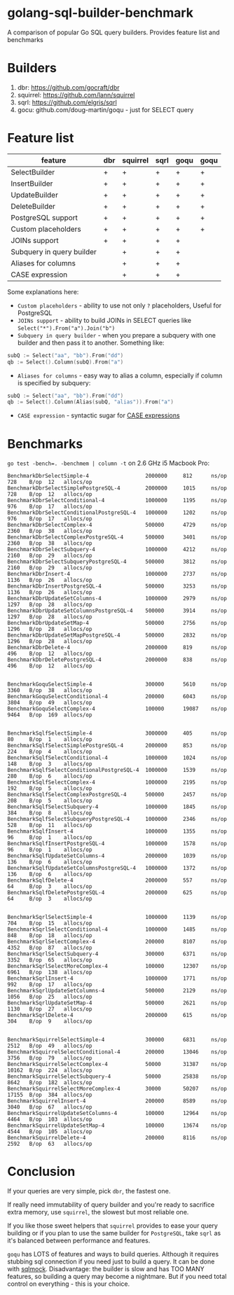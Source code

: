 golang-sql-builder-benchmark
====================

A comparison of popular Go SQL query builders. Provides feature list and benchmarks

# Builders

1. dbr: https://github.com/gocraft/dbr
2. squirrel: https://github.com/lann/squirrel
3. sqrl: https://github.com/elgris/sqrl
4. gocu: github.com/doug-martin/goqu - just for SELECT query


# Feature list

| feature                    | dbr | squirrel | sqrl | goqu | goqu |
|----------------------------|-----|----------|------|------|------|
| SelectBuilder              | +   | +        | +    | +    | +    |
| InsertBuilder              | +   | +        | +    | +    | +    |
| UpdateBuilder              | +   | +        | +    | +    | +    |
| DeleteBuilder              | +   | +        | +    | +    | +    |
| PostgreSQL support         | +   | +        | +    | +    | +    |
| Custom placeholders        | +   | +        | +    | +    | +    |
| JOINs support              | +   | +        | +    | +    |      |
| Subquery in query builder  |     | +        | +    | +    |      |
| Aliases for columns        |     | +        | +    | +    |      |
| CASE expression            |     | +        | +    | +    |      |

Some explanations here:
- `Custom placeholders` - ability to use not only `?` placeholders, Useful for PostgreSQL
- `JOINs support` - ability to build JOINs in SELECT queries like `Select("*").From("a").Join("b")`
- `Subquery in query builder` - when you prepare a subquery with one builder and then pass it to another. Something like:
```go
subQ := Select("aa", "bb").From("dd")
qb := Select().Column(subQ).From("a")
```
- `Aliases for columns` - easy way to alias a column, especially if column is specified by subquery:
```go
subQ := Select("aa", "bb").From("dd")
qb := Select().Column(Alias(subQ, "alias")).From("a")
```
- `CASE expression` - syntactic sugar for [CASE expressions](http://dev.mysql.com/doc/refman/5.7/en/case.html)

# Benchmarks

`go test -bench=. -benchmem | column -t` on 2.6 GHz i5 Macbook Pro:

```
BenchmarkDbrSelectSimple-4                  2000000     812      ns/op  728    B/op  12   allocs/op
BenchmarkDbrSelectSimplePostgreSQL-4        2000000     1015     ns/op  728    B/op  12   allocs/op
BenchmarkDbrSelectConditional-4             1000000     1195     ns/op  976    B/op  17   allocs/op
BenchmarkDbrSelectConditionalPostgreSQL-4   1000000     1202     ns/op  976    B/op  17   allocs/op
BenchmarkDbrSelectComplex-4                 500000      4729     ns/op  2360   B/op  38   allocs/op
BenchmarkDbrSelectComplexPostgreSQL-4       500000      3401     ns/op  2360   B/op  38   allocs/op
BenchmarkDbrSelectSubquery-4                1000000     4212     ns/op  2160   B/op  29   allocs/op
BenchmarkDbrSelectSubqueryPostgreSQL-4      500000      3812     ns/op  2160   B/op  29   allocs/op
BenchmarkDbrInsert-4                        1000000     2737     ns/op  1136   B/op  26   allocs/op
BenchmarkDbrInsertPostgreSQL-4              500000      3253     ns/op  1136   B/op  26   allocs/op
BenchmarkDbrUpdateSetColumns-4              1000000     2979     ns/op  1297   B/op  28   allocs/op
BenchmarkDbrUpdateSetColumnsPostgreSQL-4    500000      3914     ns/op  1297   B/op  28   allocs/op
BenchmarkDbrUpdateSetMap-4                  500000      2756     ns/op  1296   B/op  28   allocs/op
BenchmarkDbrUpdateSetMapPostgreSQL-4        500000      2832     ns/op  1296   B/op  28   allocs/op
BenchmarkDbrDelete-4                        2000000     819      ns/op  496    B/op  12   allocs/op
BenchmarkDbrDeletePostgreSQL-4              2000000     838      ns/op  496    B/op  12   allocs/op


BenchmarkGoquSelectSimple-4                 300000      5610     ns/op  3360   B/op  38   allocs/op
BenchmarkGoquSelectConditional-4            200000      6043     ns/op  3804   B/op  49   allocs/op
BenchmarkGoquSelectComplex-4                100000      19087    ns/op  9464   B/op  169  allocs/op


BenchmarkSqlfSelectSimple-4                 3000000     405      ns/op  80     B/op  1    allocs/op
BenchmarkSqlfSelectSimplePostgreSQL-4       2000000     853      ns/op  224    B/op  4    allocs/op
BenchmarkSqlfSelectConditional-4            1000000     1024     ns/op  148    B/op  3    allocs/op
BenchmarkSqlfSelectConditionalPostgreSQL-4  1000000     1539     ns/op  280    B/op  6    allocs/op
BenchmarkSqlfSelectComplex-4                1000000     2195     ns/op  192    B/op  5    allocs/op
BenchmarkSqlfSelectComplexPostgreSQL-4      500000      2457     ns/op  208    B/op  5    allocs/op
BenchmarkSqlfSelectSubquery-4               1000000     1845     ns/op  384    B/op  8    allocs/op
BenchmarkSqlfSelectSubqueryPostgreSQL-4     1000000     2346     ns/op  528    B/op  11   allocs/op
BenchmarkSqlfInsert-4                       1000000     1355     ns/op  96     B/op  1    allocs/op
BenchmarkSqlfInsertPostgreSQL-4             1000000     1578     ns/op  96     B/op  1    allocs/op
BenchmarkSqlfUpdateSetColumns-4             2000000     1039     ns/op  136    B/op  6    allocs/op
BenchmarkSqlfUpdateSetColumnsPostgreSQL-4   1000000     1372     ns/op  136    B/op  6    allocs/op
BenchmarkSqlfDelete-4                       2000000     557      ns/op  64     B/op  3    allocs/op
BenchmarkSqlfDeletePostgreSQL-4             2000000     625      ns/op  64     B/op  3    allocs/op


BenchmarkSqrlSelectSimple-4                 1000000     1139     ns/op  704    B/op  15   allocs/op
BenchmarkSqrlSelectConditional-4            1000000     1485     ns/op  848    B/op  18   allocs/op
BenchmarkSqrlSelectComplex-4                200000      8107     ns/op  4352   B/op  87   allocs/op
BenchmarkSqrlSelectSubquery-4               300000      6371     ns/op  3352   B/op  65   allocs/op
BenchmarkSqrlSelectMoreComplex-4            100000      12307    ns/op  6961   B/op  138  allocs/op
BenchmarkSqrlInsert-4                       1000000     1771     ns/op  992    B/op  17   allocs/op
BenchmarkSqrlUpdateSetColumns-4             500000      2129     ns/op  1056   B/op  25   allocs/op
BenchmarkSqrlUpdateSetMap-4                 500000      2621     ns/op  1130   B/op  27   allocs/op
BenchmarkSqrlDelete-4                       2000000     615      ns/op  304    B/op  9    allocs/op


BenchmarkSquirrelSelectSimple-4             300000      6831     ns/op  2512   B/op  49   allocs/op
BenchmarkSquirrelSelectConditional-4        200000      13046    ns/op  3756   B/op  79   allocs/op
BenchmarkSquirrelSelectComplex-4            50000       31387    ns/op  10162  B/op  224  allocs/op
BenchmarkSquirrelSelectSubquery-4           50000       25838    ns/op  8642   B/op  182  allocs/op
BenchmarkSquirrelSelectMoreComplex-4        30000       50207    ns/op  17155  B/op  384  allocs/op
BenchmarkSquirrelInsert-4                   200000      8589     ns/op  3040   B/op  67   allocs/op
BenchmarkSquirrelUpdateSetColumns-4         100000      12964    ns/op  4464   B/op  103  allocs/op
BenchmarkSquirrelUpdateSetMap-4             100000      13674    ns/op  4544   B/op  105  allocs/op
BenchmarkSquirrelDelete-4                   200000      8116     ns/op  2592   B/op  63   allocs/op
```

# Conclusion

If your queries are very simple, pick `dbr`, the fastest one.

If really need immutability of query builder and you're ready to sacrifice extra memory, use `squirrel`, the slowest but most reliable one.

If you like those sweet helpers that `squirrel` provides to ease your query building or if you plan to use the same builder for `PostgreSQL`, take `sqrl` as it's balanced between performance and features.

`goqu` has LOTS of features and ways to build queries. Although it requires stubbing sql connection if you need just to build a query. It can be done with [sqlmock](http://github.com/DATA-DOG/go-sqlmock). Disadvantage: the builder is slow and has TOO MANY features, so building a query may become a nightmare. But if you need total control on everything - this is your choice.